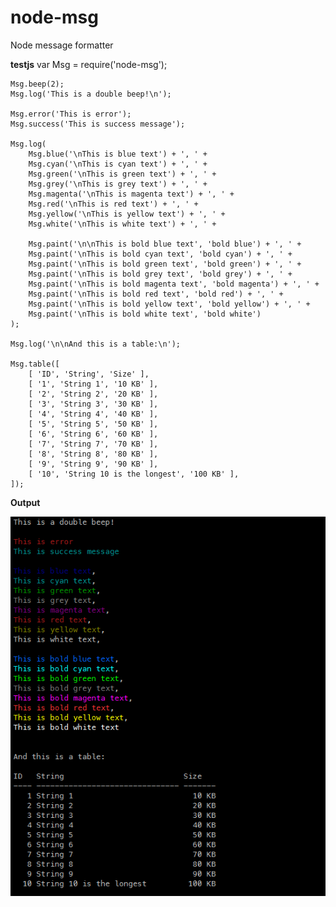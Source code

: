 node-msg
========

Node message formatter

**testjs**
	var Msg = require('node-msg');

	Msg.beep(2);
	Msg.log('This is a double beep!\n');

	Msg.error('This is error');
	Msg.success('This is success message');

	Msg.log(
		Msg.blue('\nThis is blue text') + ', ' +
		Msg.cyan('\nThis is cyan text') + ', ' +
		Msg.green('\nThis is green text') + ', ' +
		Msg.grey('\nThis is grey text') + ', ' +
		Msg.magenta('\nThis is magenta text') + ', ' +
		Msg.red('\nThis is red text') + ', ' +
		Msg.yellow('\nThis is yellow text') + ', ' +
		Msg.white('\nThis is white text') + ', ' +

		Msg.paint('\n\nThis is bold blue text', 'bold blue') + ', ' +
		Msg.paint('\nThis is bold cyan text', 'bold cyan') + ', ' +
		Msg.paint('\nThis is bold green text', 'bold green') + ', ' +
		Msg.paint('\nThis is bold grey text', 'bold grey') + ', ' +
		Msg.paint('\nThis is bold magenta text', 'bold magenta') + ', ' +
		Msg.paint('\nThis is bold red text', 'bold red') + ', ' +
		Msg.paint('\nThis is bold yellow text', 'bold yellow') + ', ' +
		Msg.paint('\nThis is bold white text', 'bold white')
	);

	Msg.log('\n\nAnd this is a table:\n');

	Msg.table([
		[ 'ID', 'String', 'Size' ],
		[ '1', 'String 1', '10 KB' ],
		[ '2', 'String 2', '20 KB' ],
		[ '3', 'String 3', '30 KB' ],
		[ '4', 'String 4', '40 KB' ],
		[ '5', 'String 5', '50 KB' ],
		[ '6', 'String 6', '60 KB' ],
		[ '7', 'String 7', '70 KB' ],
		[ '8', 'String 8', '80 KB' ],
		[ '9', 'String 9', '90 KB' ],
		[ '10', 'String 10 is the longest', '100 KB' ],
	]);



**Output**

![sample-output](https://github.com/tborychowski/node-msg/raw/master/sample-output.png "Sample output")